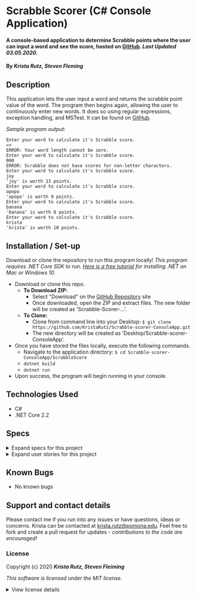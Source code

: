 # Scrabble Scorer (C# Console Application)

#### A console-based application to determine Scrabble points where the user can input a word and see the score, hosted on [GitHub](https://github.com/KristaRutz/Scrabble-scorer-ConsoleApp). _Last Updated 03.05.2020._

#### By _**Krista Rutz, Steven Fleming**_

## Description

This application lets the user input a word and returns the scrabble point value of the word. The program then begins again, allowing the user to continuously enter new words. It does so using regular expressions, exception handling, and MSTest.
It can be found on [GitHub](https://github.com/KristaRutz/Scrabble-scorer-ConsoleApp).

_Sample program output:_

```
Enter your word to calculate it's Scrabble score.
=>
ERROR: Your word length cannot be zero.
Enter your word to calculate it's Scrabble score.
000
ERROR: Scrabble does not have scores for non-letter characters.
Enter your word to calculate it's Scrabble score.
joy
'joy' is worth 13 points.
Enter your word to calculate it's Scrabble score.
opopo
'opopo' is worth 9 points.
Enter your word to calculate it's Scrabble score.
banana
'banana' is worth 8 points.
Enter your word to calculate it's Scrabble score.
krista
'krista' is worth 10 points.
```

## Installation / Set-up

Download or clone the repository to run this program locally! _This program requires .NET Core SDK to run. [Here is a free tutorial](https://www.learnhowtoprogram.com/c-and-net/getting-started-with-c/installing-c-and-net) for installing .NET on Mac or Windows 10._

- Download or clone this repo.
  - **To Download ZIP:**
    - Select "Download" on the [GitHub Repository](https://github.com/KristaRutz/Scrabble-scorer-ConsoleApp) site
    - Once downloaded, open the ZIP and extract files. The new folder will be created as 'Scrabble-Scorer-...'.
  - **To Clone:**
    - Clone from command line into your Desktop: `$ git clone https://github.com/KristaRutz/Scrabble-scorer-ConsoleApp.git`
    - The new directory will be created as 'Desktop/Scrabble-scorer-ConsoleApp'.
- Once you have stored the files locally, execute the following commands.
  - Navigate to the application directory: `$ cd Scrabble-scorer-ConsoleApp/ScrabbleScore`
  - `dotnet build`
  - `dotnet run`
- Upon success, the program will begin running in your console.

## Technologies Used

- C#
- .NET Core 2.2

## Specs

<details>
  <summary>Expand specs for this project</summary>

| Spec                                                                          | Example Input                                    | Expected Output |
| :---------------------------------------------------------------------------- | :----------------------------------------------- | :-------------- |
| user types in a word, program returns number                                  |                                                  |                 |
| program returns 1 for certain letters                                         | "a"                                              | 1               |
| program correctly counts letters in a word                                    | "rat"                                            | 3               |
| program correctly gives a "bonus" score for certain letters                   | "q"                                              | 10              |
| program correctly adds up all letters with differing values and returns total | "dog"                                            | 5               |
|                                                                               | exception handling: user enters zero letter word | ""              | "nope" |
| exception handling: user enters non-letter characters                         | "b! a!"                                          | "nope"          |

</details>
<details>
  <summary>Expand user stories for this project</summary>

| As a _User-Type_,    | I want...                                    | so that...                                           |
| :------------------- | :------------------------------------------- | :--------------------------------------------------- |
| As a Scrabble Player | I want an app that can add up my tile scores | so that I can calculate potential scores more easily |

</details>

## Known Bugs

- No known bugs

## Support and contact details

Please contact me if you run into any issues or have questions, ideas or concerns. Krista can be contacted at <krista.rutz@pomona.edu>. Feel free to fork and create a pull request for updates - _contributions to the code are encouraged!_

### License

Copyright (c) 2020 **_Krista Rutz, Steven Fleiming_**

_This software is licensed under the MIT license._

<details>
  <summary>View license details</summary>

Permission is hereby granted, free of charge, to any person obtaining a copy of this software and associated documentation files (the "Software"), to deal in the Software without restriction, including without limitation the rights to use, copy, modify, merge, publish, distribute, sublicense, and/or sell copies of the Software, and to permit persons to whom the Software is furnished to do so, subject to the following conditions:

The above copyright notice and this permission notice shall be included in all copies or substantial portions of the Software.

THE SOFTWARE IS PROVIDED "AS IS", WITHOUT WARRANTY OF ANY KIND, EXPRESS OR IMPLIED, INCLUDING BUT NOT LIMITED TO THE WARRANTIES OF MERCHANTABILITY, FITNESS FOR A PARTICULAR PURPOSE AND NONINFRINGEMENT. IN NO EVENT SHALL THE AUTHORS OR COPYRIGHT HOLDERS BE LIABLE FOR ANY CLAIM, DAMAGES OR OTHER LIABILITY, WHETHER IN AN ACTION OF CONTRACT, TORT OR OTHERWISE, ARISING FROM, OUT OF OR IN CONNECTION WITH THE SOFTWARE OR THE USE OR OTHER DEALINGS IN THE SOFTWARE.

</details>
